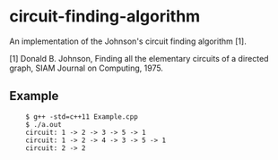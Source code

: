 # circuit-finding-algorithm

An implementation of the Johnson's circuit finding algorithm [1].

[1] Donald B. Johnson, Finding all the elementary circuits of a directed
    graph, SIAM Journal on Computing, 1975.

## Example

```shell
	$ g++ -std=c++11 Example.cpp
	$ ./a.out
	circuit: 1 -> 2 -> 3 -> 5 -> 1
	circuit: 1 -> 2 -> 4 -> 3 -> 5 -> 1
	circuit: 2 -> 2
```
